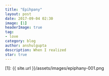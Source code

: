 ```yaml
---
title: "Epihpany"
layout: post
date: 2017-09-04 02:30
image: [1]
headerImage: true
tag:
- love
category: blog
author: anshulgupta
description: When I realized
star: true
---
```



[1]: {{ site.url }}/assets/images/epiphany-001.png

